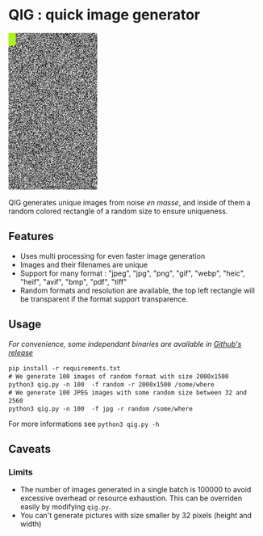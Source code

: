 # QIG : quick image generator

![example](samples/example.jpg)

QIG generates unique images from noise *en masse*, and inside of them a random
colored rectangle of a random size to ensure uniqueness.

## Features

- Uses multi processing for even faster image generation
- Images and their filenames are unique
- Support for many format : "jpeg", "jpg", "png", "gif", "webp", "heic",
  "heif", "avif", "bmp", "pdf", "tiff"
- Random formats and resolution are available, the top left rectangle will be
  transparent if the format support transparence.

## Usage

*For convenience, some independant binaries are available in [Github's release](https://github.com/mascaldotfr/qig/releases)*

```
pip install -r requirements.txt
# We generate 100 images of random format with size 2000x1500
python3 qig.py -n 100  -f random -r 2000x1500 /some/where
# We generate 100 JPEG images with some random size between 32 and 2560
python3 qig.py -n 100  -f jpg -r random /some/where
```

For more informations see `python3 qig.py -h`

## Caveats

### Limits

- The number of images generated in a single batch is 100000 to avoid excessive
  overhead or resource exhaustion. This can be overriden easily by modifying
  `qig.py`.
- You can't generate pictures with size smaller by 32 pixels (height and width)
